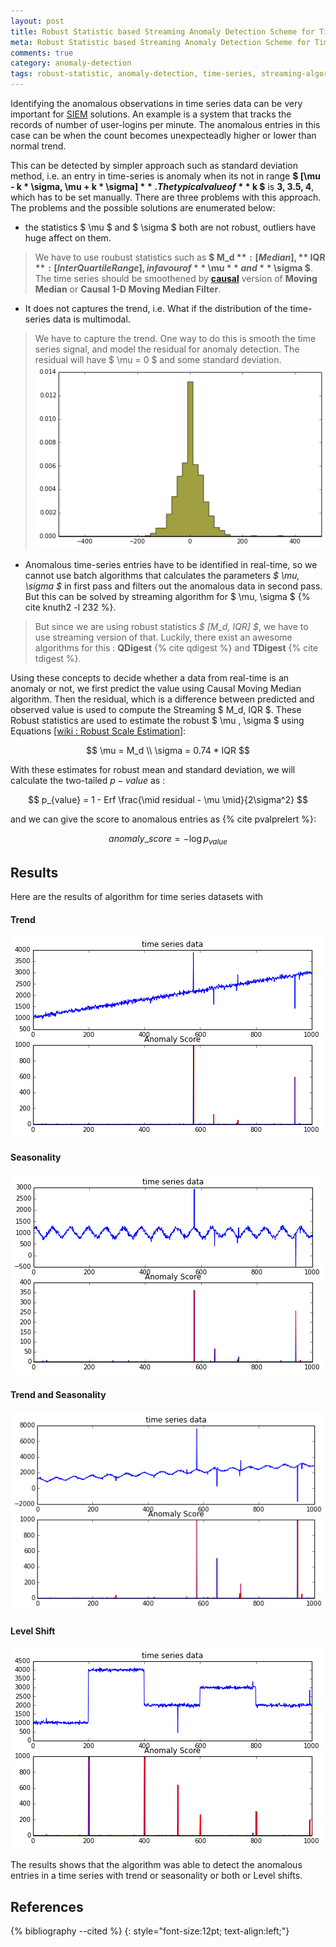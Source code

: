 ```yaml
---
layout: post
title: Robust Statistic based Streaming Anomaly Detection Scheme for Time-Series Data
meta: Robust Statistic based Streaming Anomaly Detection Scheme for Time-Series Data
comments: true
category: anomaly-detection
tags: robust-statistic, anomaly-detection, time-series, streaming-algorithm
---
```


Identifying the anomalous observations in time series data can be very important for [SIEM][siem] solutions. An example is a system that tracks the records of number of user-logins per minute. The anomalous entries in this case can be when the count becomes unexpecteadly higher or lower than normal trend.

This can be detected by simpler approach such as standard deviation method, i.e. an entry in time-series is anomaly when its not in range **$ [\mu - k * \sigma, \mu + k * \sigma] $**. The typical value of **$ k $** is **3, 3.5, 4**, which has to be set manually. There are three problems with this approach. The problems and the possible solutions are enumerated below:

* the statistics $ \mu $ and $ \sigma $ both are not robust, outliers have huge affect on them.

> We have to use roubust statistics such as **$ M_d $**:[Median], **$ IQR $** :[Inter Quartile Range], in favour of **$ \mu $** and **$ \sigma $**. The time series should be smoothened by **[causal][causal]** version of **Moving Median** or **Causal 1-D Moving Median Filter**.

* It does not captures the trend, i.e. What if the distribution of the time-series data is  multimodal.

> We have to capture the trend. One way to do this is smooth the time series signal, and model the residual for anomaly detection. The residual will have $ \mu = 0 $ and some standard deviation.
![center](/images/tsanomaly/residual_plot.png)

* Anomalous time-series entries have to be identified in real-time, so we cannot use batch algorithms that calculates the parameters *$ \mu, \sigma $* in first pass and filters out the anomalous data in second pass. But this can be solved by streaming algorithm for $ \mu, \sigma $ {% cite knuth2 -l 232 %}.

> But since we are using robust statistics *$ [M_d, IQR] $*, we have to use streaming version of that. Luckily, there exist an awesome algorithms for this : **QDigest** {% cite qdigest %} and **TDigest** {% cite tdigest %}.

Using these concepts to decide whether a data from real-time is an anomaly or not, we first predict
the value using Causal Moving Median algorithm. Then the residual, which is a difference between predicted and observed value is used to compute the Streaming $ M_d,  IQR $. These Robust statistics are used to estimate the robust $ \mu , \sigma $ using Equations [[wiki : Robust Scale Estimation][wikiRobustStddev]]:

$$
\mu = M_d \\
\sigma = 0.74 * IQR
$$

With these estimates for robust mean and standard deviation, we will calculate the two-tailed $p-value$ as :

$$ p_{value} = 1 - Erf \frac{\mid residual - \mu  \mid}{2\sigma^2} $$

and we can give the score to anomalous entries as {% cite pvalprelert %}:

$$ anomaly\_score = - \log{p_{value}} $$

<!--- So, Let us use overall Discussion to sketch an algorithm for real time Anomaly Detection in time-series data.
![png](/files/tsanomaly/algorithm.png) -->

Results
--------
Here are the results of algorithm for time series datasets with

#### Trend
![center](/images/tsanomaly/trend.png)

#### Seasonality
![center](/images/tsanomaly/sin.png)

#### Trend and Seasonality
![center](/images/tsanomaly/sintrend.png)

#### Level Shift
![center](/images/tsanomaly/shift.png)

The results shows that the algorithm was able to detect the anomalous entries in a time series with trend or seasonality or both or Level shifts.


References
--------------
{% bibliography --cited %}
{: style="font-size:12pt; text-align:left;"}

[siem]: http://en.wikipedia.org/wiki/Siem
[causal]: http://en.wikipedia.org/wiki/Causal_system
[wikiRobustStddev]: http://en.wikipedia.org/wiki/Robust_measures_of_scale#Estimation